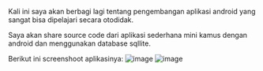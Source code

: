 Kali ini saya akan berbagi lagi tentang pengembangan aplikasi android yang sangat bisa dipelajari secara otodidak.

Saya akan share source code dari aplikasi sederhana mini kamus dengan android dan menggunakan database sqllite.

Berikut ini screenshoot aplikasinya:
![image](https://github.com/kangmasjm/Aplikasi-Sederhana-Mini-Kamus-Dengan-Android-Sqllite/assets/59429191/ecc15ac1-46e5-4c38-b3f3-9f819d81603b)
![image](https://github.com/kangmasjm/Aplikasi-Sederhana-Mini-Kamus-Dengan-Android-Sqllite/assets/59429191/f60ec8a3-417e-40b7-a653-1816bb00da4c)




